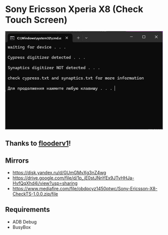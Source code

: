 # Sony Ericsson Xperia X8 (Check Touch Screen)
![ScreenShot](SS.jpg)

## Thanks to [flooderv1](https://4pda.to/forum/index.php?showuser=1084855)!

## Mirrors
* https://disk.yandex.ru/d/GUmGMvXg3nZ4wg
* https://drive.google.com/file/d/1p_jE0stJNnYEx9JTvHHJa-HvfQqXhd4i/view?usp=sharing
* https://www.mediafire.com/file/obdpcyz1450ptwc/Sony-Ericsson-X8-CheckTS-1.0.0.zip/file

## Requirements
* ADB Debug
* BusyBox